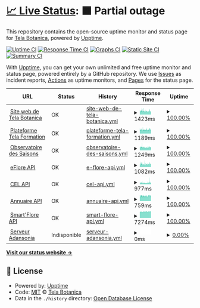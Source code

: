 # [📈 Live Status](https://telabotanica.github.io/status): <!--live status--> **🟧 Partial outage**

This repository contains the open-source uptime monitor and status page for [Tela Botanica](http://www.tela-botanica.org), powered by [Upptime](https://github.com/upptime/upptime).

[![Uptime CI](https://github.com/telabotanica/status/workflows/Uptime%20CI/badge.svg)](https://github.com/telabotanica/status/actions?query=workflow%3A%22Uptime+CI%22)
[![Response Time CI](https://github.com/telabotanica/status/workflows/Response%20Time%20CI/badge.svg)](https://github.com/telabotanica/status/actions?query=workflow%3A%22Response+Time+CI%22)
[![Graphs CI](https://github.com/telabotanica/status/workflows/Graphs%20CI/badge.svg)](https://github.com/telabotanica/status/actions?query=workflow%3A%22Graphs+CI%22)
[![Static Site CI](https://github.com/telabotanica/status/workflows/Static%20Site%20CI/badge.svg)](https://github.com/telabotanica/status/actions?query=workflow%3A%22Static+Site+CI%22)
[![Summary CI](https://github.com/telabotanica/status/workflows/Summary%20CI/badge.svg)](https://github.com/telabotanica/status/actions?query=workflow%3A%22Summary+CI%22)

With [Upptime](https://upptime.js.org), you can get your own unlimited and free uptime monitor and status page, powered entirely by a GitHub repository. We use [Issues](https://github.com/telabotanica/status/issues) as incident reports, [Actions](https://github.com/telabotanica/status/actions) as uptime monitors, and [Pages](https://telabotanica.github.io/status) for the status page.

<!--start: status pages-->
<!-- This summary is generated by Upptime (https://github.com/upptime/upptime) -->
<!-- Do not edit this manually, your changes will be overwritten -->
<!-- prettier-ignore -->
| URL | Status | History | Response Time | Uptime |
| --- | ------ | ------- | ------------- | ------ |
| <img alt="" src="https://www.tela-botanica.org/favicon.ico" height="13"> [Site web de Tela Botanica](https://www.tela-botanica.org) | OK | [site-web-de-tela-botanica.yml](https://github.com/telabotanica/status/commits/HEAD/history/site-web-de-tela-botanica.yml) | <details><summary><img alt="Response time graph" src="./graphs/site-web-de-tela-botanica/response-time-week.png" height="20"> 1423ms</summary><br><a href="https://telabotanica.github.io/status/history/site-web-de-tela-botanica"><img alt="Response time 1455" src="https://img.shields.io/endpoint?url=https%3A%2F%2Fraw.githubusercontent.com%2Ftelabotanica%2Fstatus%2FHEAD%2Fapi%2Fsite-web-de-tela-botanica%2Fresponse-time.json"></a><br><a href="https://telabotanica.github.io/status/history/site-web-de-tela-botanica"><img alt="24-hour response time 1401" src="https://img.shields.io/endpoint?url=https%3A%2F%2Fraw.githubusercontent.com%2Ftelabotanica%2Fstatus%2FHEAD%2Fapi%2Fsite-web-de-tela-botanica%2Fresponse-time-day.json"></a><br><a href="https://telabotanica.github.io/status/history/site-web-de-tela-botanica"><img alt="7-day response time 1423" src="https://img.shields.io/endpoint?url=https%3A%2F%2Fraw.githubusercontent.com%2Ftelabotanica%2Fstatus%2FHEAD%2Fapi%2Fsite-web-de-tela-botanica%2Fresponse-time-week.json"></a><br><a href="https://telabotanica.github.io/status/history/site-web-de-tela-botanica"><img alt="30-day response time 1497" src="https://img.shields.io/endpoint?url=https%3A%2F%2Fraw.githubusercontent.com%2Ftelabotanica%2Fstatus%2FHEAD%2Fapi%2Fsite-web-de-tela-botanica%2Fresponse-time-month.json"></a><br><a href="https://telabotanica.github.io/status/history/site-web-de-tela-botanica"><img alt="1-year response time 1455" src="https://img.shields.io/endpoint?url=https%3A%2F%2Fraw.githubusercontent.com%2Ftelabotanica%2Fstatus%2FHEAD%2Fapi%2Fsite-web-de-tela-botanica%2Fresponse-time-year.json"></a></details> | <details><summary><a href="https://telabotanica.github.io/status/history/site-web-de-tela-botanica">100.00%</a></summary><a href="https://telabotanica.github.io/status/history/site-web-de-tela-botanica"><img alt="All-time uptime 96.74%" src="https://img.shields.io/endpoint?url=https%3A%2F%2Fraw.githubusercontent.com%2Ftelabotanica%2Fstatus%2FHEAD%2Fapi%2Fsite-web-de-tela-botanica%2Fuptime.json"></a><br><a href="https://telabotanica.github.io/status/history/site-web-de-tela-botanica"><img alt="24-hour uptime 100.00%" src="https://img.shields.io/endpoint?url=https%3A%2F%2Fraw.githubusercontent.com%2Ftelabotanica%2Fstatus%2FHEAD%2Fapi%2Fsite-web-de-tela-botanica%2Fuptime-day.json"></a><br><a href="https://telabotanica.github.io/status/history/site-web-de-tela-botanica"><img alt="7-day uptime 100.00%" src="https://img.shields.io/endpoint?url=https%3A%2F%2Fraw.githubusercontent.com%2Ftelabotanica%2Fstatus%2FHEAD%2Fapi%2Fsite-web-de-tela-botanica%2Fuptime-week.json"></a><br><a href="https://telabotanica.github.io/status/history/site-web-de-tela-botanica"><img alt="30-day uptime 96.86%" src="https://img.shields.io/endpoint?url=https%3A%2F%2Fraw.githubusercontent.com%2Ftelabotanica%2Fstatus%2FHEAD%2Fapi%2Fsite-web-de-tela-botanica%2Fuptime-month.json"></a><br><a href="https://telabotanica.github.io/status/history/site-web-de-tela-botanica"><img alt="1-year uptime 98.45%" src="https://img.shields.io/endpoint?url=https%3A%2F%2Fraw.githubusercontent.com%2Ftelabotanica%2Fstatus%2FHEAD%2Fapi%2Fsite-web-de-tela-botanica%2Fuptime-year.json"></a></details>
| <img alt="" src="https://web.archive.org/web/20220206151548im_/https://mooc.tela-botanica.org/pluginfile.php/1/theme_telaformation/favicon/1643821402/favicon_plateforme.png" height="13"> [Plateforme Tela Formation](https://mooc.tela-botanica.org) | OK | [plateforme-tela-formation.yml](https://github.com/telabotanica/status/commits/HEAD/history/plateforme-tela-formation.yml) | <details><summary><img alt="Response time graph" src="./graphs/plateforme-tela-formation/response-time-week.png" height="20"> 1189ms</summary><br><a href="https://telabotanica.github.io/status/history/plateforme-tela-formation"><img alt="Response time 1090" src="https://img.shields.io/endpoint?url=https%3A%2F%2Fraw.githubusercontent.com%2Ftelabotanica%2Fstatus%2FHEAD%2Fapi%2Fplateforme-tela-formation%2Fresponse-time.json"></a><br><a href="https://telabotanica.github.io/status/history/plateforme-tela-formation"><img alt="24-hour response time 1283" src="https://img.shields.io/endpoint?url=https%3A%2F%2Fraw.githubusercontent.com%2Ftelabotanica%2Fstatus%2FHEAD%2Fapi%2Fplateforme-tela-formation%2Fresponse-time-day.json"></a><br><a href="https://telabotanica.github.io/status/history/plateforme-tela-formation"><img alt="7-day response time 1189" src="https://img.shields.io/endpoint?url=https%3A%2F%2Fraw.githubusercontent.com%2Ftelabotanica%2Fstatus%2FHEAD%2Fapi%2Fplateforme-tela-formation%2Fresponse-time-week.json"></a><br><a href="https://telabotanica.github.io/status/history/plateforme-tela-formation"><img alt="30-day response time 1166" src="https://img.shields.io/endpoint?url=https%3A%2F%2Fraw.githubusercontent.com%2Ftelabotanica%2Fstatus%2FHEAD%2Fapi%2Fplateforme-tela-formation%2Fresponse-time-month.json"></a><br><a href="https://telabotanica.github.io/status/history/plateforme-tela-formation"><img alt="1-year response time 1093" src="https://img.shields.io/endpoint?url=https%3A%2F%2Fraw.githubusercontent.com%2Ftelabotanica%2Fstatus%2FHEAD%2Fapi%2Fplateforme-tela-formation%2Fresponse-time-year.json"></a></details> | <details><summary><a href="https://telabotanica.github.io/status/history/plateforme-tela-formation">100.00%</a></summary><a href="https://telabotanica.github.io/status/history/plateforme-tela-formation"><img alt="All-time uptime 99.87%" src="https://img.shields.io/endpoint?url=https%3A%2F%2Fraw.githubusercontent.com%2Ftelabotanica%2Fstatus%2FHEAD%2Fapi%2Fplateforme-tela-formation%2Fuptime.json"></a><br><a href="https://telabotanica.github.io/status/history/plateforme-tela-formation"><img alt="24-hour uptime 100.00%" src="https://img.shields.io/endpoint?url=https%3A%2F%2Fraw.githubusercontent.com%2Ftelabotanica%2Fstatus%2FHEAD%2Fapi%2Fplateforme-tela-formation%2Fuptime-day.json"></a><br><a href="https://telabotanica.github.io/status/history/plateforme-tela-formation"><img alt="7-day uptime 100.00%" src="https://img.shields.io/endpoint?url=https%3A%2F%2Fraw.githubusercontent.com%2Ftelabotanica%2Fstatus%2FHEAD%2Fapi%2Fplateforme-tela-formation%2Fuptime-week.json"></a><br><a href="https://telabotanica.github.io/status/history/plateforme-tela-formation"><img alt="30-day uptime 100.00%" src="https://img.shields.io/endpoint?url=https%3A%2F%2Fraw.githubusercontent.com%2Ftelabotanica%2Fstatus%2FHEAD%2Fapi%2Fplateforme-tela-formation%2Fuptime-month.json"></a><br><a href="https://telabotanica.github.io/status/history/plateforme-tela-formation"><img alt="1-year uptime 99.62%" src="https://img.shields.io/endpoint?url=https%3A%2F%2Fraw.githubusercontent.com%2Ftelabotanica%2Fstatus%2FHEAD%2Fapi%2Fplateforme-tela-formation%2Fuptime-year.json"></a></details>
| <img alt="" src="https://web.archive.org/web/20220218121914im_/https://www.obs-saisons.fr/media/favicon/favicon-32x32.png" height="13"> [Observatoire des Saisons](https://www.obs-saisons.fr/) | OK | [observatoire-des-saisons.yml](https://github.com/telabotanica/status/commits/HEAD/history/observatoire-des-saisons.yml) | <details><summary><img alt="Response time graph" src="./graphs/observatoire-des-saisons/response-time-week.png" height="20"> 1249ms</summary><br><a href="https://telabotanica.github.io/status/history/observatoire-des-saisons"><img alt="Response time 1292" src="https://img.shields.io/endpoint?url=https%3A%2F%2Fraw.githubusercontent.com%2Ftelabotanica%2Fstatus%2FHEAD%2Fapi%2Fobservatoire-des-saisons%2Fresponse-time.json"></a><br><a href="https://telabotanica.github.io/status/history/observatoire-des-saisons"><img alt="24-hour response time 1296" src="https://img.shields.io/endpoint?url=https%3A%2F%2Fraw.githubusercontent.com%2Ftelabotanica%2Fstatus%2FHEAD%2Fapi%2Fobservatoire-des-saisons%2Fresponse-time-day.json"></a><br><a href="https://telabotanica.github.io/status/history/observatoire-des-saisons"><img alt="7-day response time 1249" src="https://img.shields.io/endpoint?url=https%3A%2F%2Fraw.githubusercontent.com%2Ftelabotanica%2Fstatus%2FHEAD%2Fapi%2Fobservatoire-des-saisons%2Fresponse-time-week.json"></a><br><a href="https://telabotanica.github.io/status/history/observatoire-des-saisons"><img alt="30-day response time 1214" src="https://img.shields.io/endpoint?url=https%3A%2F%2Fraw.githubusercontent.com%2Ftelabotanica%2Fstatus%2FHEAD%2Fapi%2Fobservatoire-des-saisons%2Fresponse-time-month.json"></a><br><a href="https://telabotanica.github.io/status/history/observatoire-des-saisons"><img alt="1-year response time 1293" src="https://img.shields.io/endpoint?url=https%3A%2F%2Fraw.githubusercontent.com%2Ftelabotanica%2Fstatus%2FHEAD%2Fapi%2Fobservatoire-des-saisons%2Fresponse-time-year.json"></a></details> | <details><summary><a href="https://telabotanica.github.io/status/history/observatoire-des-saisons">100.00%</a></summary><a href="https://telabotanica.github.io/status/history/observatoire-des-saisons"><img alt="All-time uptime 97.70%" src="https://img.shields.io/endpoint?url=https%3A%2F%2Fraw.githubusercontent.com%2Ftelabotanica%2Fstatus%2FHEAD%2Fapi%2Fobservatoire-des-saisons%2Fuptime.json"></a><br><a href="https://telabotanica.github.io/status/history/observatoire-des-saisons"><img alt="24-hour uptime 100.00%" src="https://img.shields.io/endpoint?url=https%3A%2F%2Fraw.githubusercontent.com%2Ftelabotanica%2Fstatus%2FHEAD%2Fapi%2Fobservatoire-des-saisons%2Fuptime-day.json"></a><br><a href="https://telabotanica.github.io/status/history/observatoire-des-saisons"><img alt="7-day uptime 100.00%" src="https://img.shields.io/endpoint?url=https%3A%2F%2Fraw.githubusercontent.com%2Ftelabotanica%2Fstatus%2FHEAD%2Fapi%2Fobservatoire-des-saisons%2Fuptime-week.json"></a><br><a href="https://telabotanica.github.io/status/history/observatoire-des-saisons"><img alt="30-day uptime 96.99%" src="https://img.shields.io/endpoint?url=https%3A%2F%2Fraw.githubusercontent.com%2Ftelabotanica%2Fstatus%2FHEAD%2Fapi%2Fobservatoire-des-saisons%2Fuptime-month.json"></a><br><a href="https://telabotanica.github.io/status/history/observatoire-des-saisons"><img alt="1-year uptime 98.03%" src="https://img.shields.io/endpoint?url=https%3A%2F%2Fraw.githubusercontent.com%2Ftelabotanica%2Fstatus%2FHEAD%2Fapi%2Fobservatoire-des-saisons%2Fuptime-year.json"></a></details>
| <img alt="" src="https://image.flaticon.com/icons/png/512/1015/1015474.png" height="13"> [eFlore API](https://api.tela-botanica.org/service:eflore:0.1/bdtfx/taxons/) | OK | [e-flore-api.yml](https://github.com/telabotanica/status/commits/HEAD/history/e-flore-api.yml) | <details><summary><img alt="Response time graph" src="./graphs/e-flore-api/response-time-week.png" height="20"> 1082ms</summary><br><a href="https://telabotanica.github.io/status/history/e-flore-api"><img alt="Response time 1265" src="https://img.shields.io/endpoint?url=https%3A%2F%2Fraw.githubusercontent.com%2Ftelabotanica%2Fstatus%2FHEAD%2Fapi%2Fe-flore-api%2Fresponse-time.json"></a><br><a href="https://telabotanica.github.io/status/history/e-flore-api"><img alt="24-hour response time 1158" src="https://img.shields.io/endpoint?url=https%3A%2F%2Fraw.githubusercontent.com%2Ftelabotanica%2Fstatus%2FHEAD%2Fapi%2Fe-flore-api%2Fresponse-time-day.json"></a><br><a href="https://telabotanica.github.io/status/history/e-flore-api"><img alt="7-day response time 1082" src="https://img.shields.io/endpoint?url=https%3A%2F%2Fraw.githubusercontent.com%2Ftelabotanica%2Fstatus%2FHEAD%2Fapi%2Fe-flore-api%2Fresponse-time-week.json"></a><br><a href="https://telabotanica.github.io/status/history/e-flore-api"><img alt="30-day response time 1063" src="https://img.shields.io/endpoint?url=https%3A%2F%2Fraw.githubusercontent.com%2Ftelabotanica%2Fstatus%2FHEAD%2Fapi%2Fe-flore-api%2Fresponse-time-month.json"></a><br><a href="https://telabotanica.github.io/status/history/e-flore-api"><img alt="1-year response time 1263" src="https://img.shields.io/endpoint?url=https%3A%2F%2Fraw.githubusercontent.com%2Ftelabotanica%2Fstatus%2FHEAD%2Fapi%2Fe-flore-api%2Fresponse-time-year.json"></a></details> | <details><summary><a href="https://telabotanica.github.io/status/history/e-flore-api">100.00%</a></summary><a href="https://telabotanica.github.io/status/history/e-flore-api"><img alt="All-time uptime 98.55%" src="https://img.shields.io/endpoint?url=https%3A%2F%2Fraw.githubusercontent.com%2Ftelabotanica%2Fstatus%2FHEAD%2Fapi%2Fe-flore-api%2Fuptime.json"></a><br><a href="https://telabotanica.github.io/status/history/e-flore-api"><img alt="24-hour uptime 100.00%" src="https://img.shields.io/endpoint?url=https%3A%2F%2Fraw.githubusercontent.com%2Ftelabotanica%2Fstatus%2FHEAD%2Fapi%2Fe-flore-api%2Fuptime-day.json"></a><br><a href="https://telabotanica.github.io/status/history/e-flore-api"><img alt="7-day uptime 100.00%" src="https://img.shields.io/endpoint?url=https%3A%2F%2Fraw.githubusercontent.com%2Ftelabotanica%2Fstatus%2FHEAD%2Fapi%2Fe-flore-api%2Fuptime-week.json"></a><br><a href="https://telabotanica.github.io/status/history/e-flore-api"><img alt="30-day uptime 91.23%" src="https://img.shields.io/endpoint?url=https%3A%2F%2Fraw.githubusercontent.com%2Ftelabotanica%2Fstatus%2FHEAD%2Fapi%2Fe-flore-api%2Fuptime-month.json"></a><br><a href="https://telabotanica.github.io/status/history/e-flore-api"><img alt="1-year uptime 99.09%" src="https://img.shields.io/endpoint?url=https%3A%2F%2Fraw.githubusercontent.com%2Ftelabotanica%2Fstatus%2FHEAD%2Fapi%2Fe-flore-api%2Fuptime-year.json"></a></details>
| <img alt="" src="https://image.flaticon.com/icons/png/512/1015/1015474.png" height="13"> [CEL API](https://api-cel.tela-botanica.org/api/) | OK | [cel-api.yml](https://github.com/telabotanica/status/commits/HEAD/history/cel-api.yml) | <details><summary><img alt="Response time graph" src="./graphs/cel-api/response-time-week.png" height="20"> 977ms</summary><br><a href="https://telabotanica.github.io/status/history/cel-api"><img alt="Response time 892" src="https://img.shields.io/endpoint?url=https%3A%2F%2Fraw.githubusercontent.com%2Ftelabotanica%2Fstatus%2FHEAD%2Fapi%2Fcel-api%2Fresponse-time.json"></a><br><a href="https://telabotanica.github.io/status/history/cel-api"><img alt="24-hour response time 1050" src="https://img.shields.io/endpoint?url=https%3A%2F%2Fraw.githubusercontent.com%2Ftelabotanica%2Fstatus%2FHEAD%2Fapi%2Fcel-api%2Fresponse-time-day.json"></a><br><a href="https://telabotanica.github.io/status/history/cel-api"><img alt="7-day response time 977" src="https://img.shields.io/endpoint?url=https%3A%2F%2Fraw.githubusercontent.com%2Ftelabotanica%2Fstatus%2FHEAD%2Fapi%2Fcel-api%2Fresponse-time-week.json"></a><br><a href="https://telabotanica.github.io/status/history/cel-api"><img alt="30-day response time 934" src="https://img.shields.io/endpoint?url=https%3A%2F%2Fraw.githubusercontent.com%2Ftelabotanica%2Fstatus%2FHEAD%2Fapi%2Fcel-api%2Fresponse-time-month.json"></a><br><a href="https://telabotanica.github.io/status/history/cel-api"><img alt="1-year response time 893" src="https://img.shields.io/endpoint?url=https%3A%2F%2Fraw.githubusercontent.com%2Ftelabotanica%2Fstatus%2FHEAD%2Fapi%2Fcel-api%2Fresponse-time-year.json"></a></details> | <details><summary><a href="https://telabotanica.github.io/status/history/cel-api">100.00%</a></summary><a href="https://telabotanica.github.io/status/history/cel-api"><img alt="All-time uptime 98.55%" src="https://img.shields.io/endpoint?url=https%3A%2F%2Fraw.githubusercontent.com%2Ftelabotanica%2Fstatus%2FHEAD%2Fapi%2Fcel-api%2Fuptime.json"></a><br><a href="https://telabotanica.github.io/status/history/cel-api"><img alt="24-hour uptime 100.00%" src="https://img.shields.io/endpoint?url=https%3A%2F%2Fraw.githubusercontent.com%2Ftelabotanica%2Fstatus%2FHEAD%2Fapi%2Fcel-api%2Fuptime-day.json"></a><br><a href="https://telabotanica.github.io/status/history/cel-api"><img alt="7-day uptime 100.00%" src="https://img.shields.io/endpoint?url=https%3A%2F%2Fraw.githubusercontent.com%2Ftelabotanica%2Fstatus%2FHEAD%2Fapi%2Fcel-api%2Fuptime-week.json"></a><br><a href="https://telabotanica.github.io/status/history/cel-api"><img alt="30-day uptime 91.23%" src="https://img.shields.io/endpoint?url=https%3A%2F%2Fraw.githubusercontent.com%2Ftelabotanica%2Fstatus%2FHEAD%2Fapi%2Fcel-api%2Fuptime-month.json"></a><br><a href="https://telabotanica.github.io/status/history/cel-api"><img alt="1-year uptime 99.09%" src="https://img.shields.io/endpoint?url=https%3A%2F%2Fraw.githubusercontent.com%2Ftelabotanica%2Fstatus%2FHEAD%2Fapi%2Fcel-api%2Fuptime-year.json"></a></details>
| <img alt="" src="https://image.flaticon.com/icons/png/512/1015/1015474.png" height="13"> [Annuaire API](https://www.tela-botanica.org/service:annuaire:auth/) | OK | [annuaire-api.yml](https://github.com/telabotanica/status/commits/HEAD/history/annuaire-api.yml) | <details><summary><img alt="Response time graph" src="./graphs/annuaire-api/response-time-week.png" height="20"> 759ms</summary><br><a href="https://telabotanica.github.io/status/history/annuaire-api"><img alt="Response time 817" src="https://img.shields.io/endpoint?url=https%3A%2F%2Fraw.githubusercontent.com%2Ftelabotanica%2Fstatus%2FHEAD%2Fapi%2Fannuaire-api%2Fresponse-time.json"></a><br><a href="https://telabotanica.github.io/status/history/annuaire-api"><img alt="24-hour response time 802" src="https://img.shields.io/endpoint?url=https%3A%2F%2Fraw.githubusercontent.com%2Ftelabotanica%2Fstatus%2FHEAD%2Fapi%2Fannuaire-api%2Fresponse-time-day.json"></a><br><a href="https://telabotanica.github.io/status/history/annuaire-api"><img alt="7-day response time 759" src="https://img.shields.io/endpoint?url=https%3A%2F%2Fraw.githubusercontent.com%2Ftelabotanica%2Fstatus%2FHEAD%2Fapi%2Fannuaire-api%2Fresponse-time-week.json"></a><br><a href="https://telabotanica.github.io/status/history/annuaire-api"><img alt="30-day response time 740" src="https://img.shields.io/endpoint?url=https%3A%2F%2Fraw.githubusercontent.com%2Ftelabotanica%2Fstatus%2FHEAD%2Fapi%2Fannuaire-api%2Fresponse-time-month.json"></a><br><a href="https://telabotanica.github.io/status/history/annuaire-api"><img alt="1-year response time 818" src="https://img.shields.io/endpoint?url=https%3A%2F%2Fraw.githubusercontent.com%2Ftelabotanica%2Fstatus%2FHEAD%2Fapi%2Fannuaire-api%2Fresponse-time-year.json"></a></details> | <details><summary><a href="https://telabotanica.github.io/status/history/annuaire-api">100.00%</a></summary><a href="https://telabotanica.github.io/status/history/annuaire-api"><img alt="All-time uptime 97.31%" src="https://img.shields.io/endpoint?url=https%3A%2F%2Fraw.githubusercontent.com%2Ftelabotanica%2Fstatus%2FHEAD%2Fapi%2Fannuaire-api%2Fuptime.json"></a><br><a href="https://telabotanica.github.io/status/history/annuaire-api"><img alt="24-hour uptime 100.00%" src="https://img.shields.io/endpoint?url=https%3A%2F%2Fraw.githubusercontent.com%2Ftelabotanica%2Fstatus%2FHEAD%2Fapi%2Fannuaire-api%2Fuptime-day.json"></a><br><a href="https://telabotanica.github.io/status/history/annuaire-api"><img alt="7-day uptime 100.00%" src="https://img.shields.io/endpoint?url=https%3A%2F%2Fraw.githubusercontent.com%2Ftelabotanica%2Fstatus%2FHEAD%2Fapi%2Fannuaire-api%2Fuptime-week.json"></a><br><a href="https://telabotanica.github.io/status/history/annuaire-api"><img alt="30-day uptime 96.86%" src="https://img.shields.io/endpoint?url=https%3A%2F%2Fraw.githubusercontent.com%2Ftelabotanica%2Fstatus%2FHEAD%2Fapi%2Fannuaire-api%2Fuptime-month.json"></a><br><a href="https://telabotanica.github.io/status/history/annuaire-api"><img alt="1-year uptime 98.46%" src="https://img.shields.io/endpoint?url=https%3A%2F%2Fraw.githubusercontent.com%2Ftelabotanica%2Fstatus%2FHEAD%2Fapi%2Fannuaire-api%2Fuptime-year.json"></a></details>
| <img alt="" src="https://image.flaticon.com/icons/png/512/1015/1015474.png" height="13"> [Smart'Flore API](https://www.tela-botanica.org/smartflore-services/trails) | OK | [smart-flore-api.yml](https://github.com/telabotanica/status/commits/HEAD/history/smart-flore-api.yml) | <details><summary><img alt="Response time graph" src="./graphs/smart-flore-api/response-time-week.png" height="20"> 7274ms</summary><br><a href="https://telabotanica.github.io/status/history/smart-flore-api"><img alt="Response time 7560" src="https://img.shields.io/endpoint?url=https%3A%2F%2Fraw.githubusercontent.com%2Ftelabotanica%2Fstatus%2FHEAD%2Fapi%2Fsmart-flore-api%2Fresponse-time.json"></a><br><a href="https://telabotanica.github.io/status/history/smart-flore-api"><img alt="24-hour response time 7422" src="https://img.shields.io/endpoint?url=https%3A%2F%2Fraw.githubusercontent.com%2Ftelabotanica%2Fstatus%2FHEAD%2Fapi%2Fsmart-flore-api%2Fresponse-time-day.json"></a><br><a href="https://telabotanica.github.io/status/history/smart-flore-api"><img alt="7-day response time 7274" src="https://img.shields.io/endpoint?url=https%3A%2F%2Fraw.githubusercontent.com%2Ftelabotanica%2Fstatus%2FHEAD%2Fapi%2Fsmart-flore-api%2Fresponse-time-week.json"></a><br><a href="https://telabotanica.github.io/status/history/smart-flore-api"><img alt="30-day response time 7301" src="https://img.shields.io/endpoint?url=https%3A%2F%2Fraw.githubusercontent.com%2Ftelabotanica%2Fstatus%2FHEAD%2Fapi%2Fsmart-flore-api%2Fresponse-time-month.json"></a><br><a href="https://telabotanica.github.io/status/history/smart-flore-api"><img alt="1-year response time 7570" src="https://img.shields.io/endpoint?url=https%3A%2F%2Fraw.githubusercontent.com%2Ftelabotanica%2Fstatus%2FHEAD%2Fapi%2Fsmart-flore-api%2Fresponse-time-year.json"></a></details> | <details><summary><a href="https://telabotanica.github.io/status/history/smart-flore-api">100.00%</a></summary><a href="https://telabotanica.github.io/status/history/smart-flore-api"><img alt="All-time uptime 97.21%" src="https://img.shields.io/endpoint?url=https%3A%2F%2Fraw.githubusercontent.com%2Ftelabotanica%2Fstatus%2FHEAD%2Fapi%2Fsmart-flore-api%2Fuptime.json"></a><br><a href="https://telabotanica.github.io/status/history/smart-flore-api"><img alt="24-hour uptime 100.00%" src="https://img.shields.io/endpoint?url=https%3A%2F%2Fraw.githubusercontent.com%2Ftelabotanica%2Fstatus%2FHEAD%2Fapi%2Fsmart-flore-api%2Fuptime-day.json"></a><br><a href="https://telabotanica.github.io/status/history/smart-flore-api"><img alt="7-day uptime 100.00%" src="https://img.shields.io/endpoint?url=https%3A%2F%2Fraw.githubusercontent.com%2Ftelabotanica%2Fstatus%2FHEAD%2Fapi%2Fsmart-flore-api%2Fuptime-week.json"></a><br><a href="https://telabotanica.github.io/status/history/smart-flore-api"><img alt="30-day uptime 96.99%" src="https://img.shields.io/endpoint?url=https%3A%2F%2Fraw.githubusercontent.com%2Ftelabotanica%2Fstatus%2FHEAD%2Fapi%2Fsmart-flore-api%2Fuptime-month.json"></a><br><a href="https://telabotanica.github.io/status/history/smart-flore-api"><img alt="1-year uptime 98.55%" src="https://img.shields.io/endpoint?url=https%3A%2F%2Fraw.githubusercontent.com%2Ftelabotanica%2Fstatus%2FHEAD%2Fapi%2Fsmart-flore-api%2Fuptime-year.json"></a></details>
| <img alt="" src="https://icons.duckduckgo.com/ip3/tela-botanica.no-ip.org.ico" height="13"> [Serveur Adansonia](http://tela-botanica.no-ip.org/) | Indisponible | [serveur-adansonia.yml](https://github.com/telabotanica/status/commits/HEAD/history/serveur-adansonia.yml) | <details><summary><img alt="Response time graph" src="./graphs/serveur-adansonia/response-time-week.png" height="20"> 0ms</summary><br><a href="https://telabotanica.github.io/status/history/serveur-adansonia"><img alt="Response time 0" src="https://img.shields.io/endpoint?url=https%3A%2F%2Fraw.githubusercontent.com%2Ftelabotanica%2Fstatus%2FHEAD%2Fapi%2Fserveur-adansonia%2Fresponse-time.json"></a><br><a href="https://telabotanica.github.io/status/history/serveur-adansonia"><img alt="24-hour response time 0" src="https://img.shields.io/endpoint?url=https%3A%2F%2Fraw.githubusercontent.com%2Ftelabotanica%2Fstatus%2FHEAD%2Fapi%2Fserveur-adansonia%2Fresponse-time-day.json"></a><br><a href="https://telabotanica.github.io/status/history/serveur-adansonia"><img alt="7-day response time 0" src="https://img.shields.io/endpoint?url=https%3A%2F%2Fraw.githubusercontent.com%2Ftelabotanica%2Fstatus%2FHEAD%2Fapi%2Fserveur-adansonia%2Fresponse-time-week.json"></a><br><a href="https://telabotanica.github.io/status/history/serveur-adansonia"><img alt="30-day response time 0" src="https://img.shields.io/endpoint?url=https%3A%2F%2Fraw.githubusercontent.com%2Ftelabotanica%2Fstatus%2FHEAD%2Fapi%2Fserveur-adansonia%2Fresponse-time-month.json"></a><br><a href="https://telabotanica.github.io/status/history/serveur-adansonia"><img alt="1-year response time 0" src="https://img.shields.io/endpoint?url=https%3A%2F%2Fraw.githubusercontent.com%2Ftelabotanica%2Fstatus%2FHEAD%2Fapi%2Fserveur-adansonia%2Fresponse-time-year.json"></a></details> | <details><summary><a href="https://telabotanica.github.io/status/history/serveur-adansonia">0.00%</a></summary><a href="https://telabotanica.github.io/status/history/serveur-adansonia"><img alt="All-time uptime 37.20%" src="https://img.shields.io/endpoint?url=https%3A%2F%2Fraw.githubusercontent.com%2Ftelabotanica%2Fstatus%2FHEAD%2Fapi%2Fserveur-adansonia%2Fuptime.json"></a><br><a href="https://telabotanica.github.io/status/history/serveur-adansonia"><img alt="24-hour uptime 0.00%" src="https://img.shields.io/endpoint?url=https%3A%2F%2Fraw.githubusercontent.com%2Ftelabotanica%2Fstatus%2FHEAD%2Fapi%2Fserveur-adansonia%2Fuptime-day.json"></a><br><a href="https://telabotanica.github.io/status/history/serveur-adansonia"><img alt="7-day uptime 0.00%" src="https://img.shields.io/endpoint?url=https%3A%2F%2Fraw.githubusercontent.com%2Ftelabotanica%2Fstatus%2FHEAD%2Fapi%2Fserveur-adansonia%2Fuptime-week.json"></a><br><a href="https://telabotanica.github.io/status/history/serveur-adansonia"><img alt="30-day uptime 0.00%" src="https://img.shields.io/endpoint?url=https%3A%2F%2Fraw.githubusercontent.com%2Ftelabotanica%2Fstatus%2FHEAD%2Fapi%2Fserveur-adansonia%2Fuptime-month.json"></a><br><a href="https://telabotanica.github.io/status/history/serveur-adansonia"><img alt="1-year uptime 0.00%" src="https://img.shields.io/endpoint?url=https%3A%2F%2Fraw.githubusercontent.com%2Ftelabotanica%2Fstatus%2FHEAD%2Fapi%2Fserveur-adansonia%2Fuptime-year.json"></a></details>

<!--end: status pages-->

[**Visit our status website →**](https://telabotanica.github.io/status)

## 📄 License

- Powered by: [Upptime](https://github.com/upptime/upptime)
- Code: [MIT](./LICENSE) © [Tela Botanica](http://www.tela-botanica.org)
- Data in the `./history` directory: [Open Database License](https://opendatacommons.org/licenses/odbl/1-0/)
